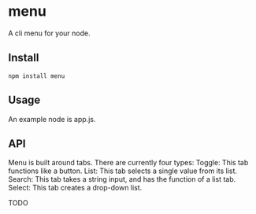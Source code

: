 # menu #

A cli menu for your node.

## Install ##

```
npm install menu
```

## Usage ##

An example node is app.js.

## API ##

Menu is built around tabs.
There are currently four types:
	Toggle: This tab functions like a button.
	List: This tab selects a single value from its list.
	Search: This tab takes a string input, and has the function of a list tab.
	Select: This tab creates a drop-down list.


TODO
